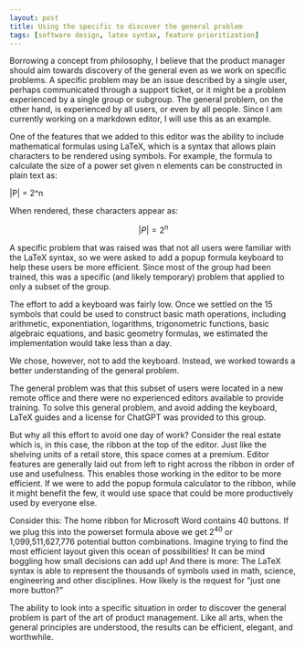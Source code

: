 ```yaml
---
layout: post
title: Using the specific to discover the general problem
tags: [software design, latex syntax, feature prioritization]
---
```


Borrowing a concept from philosophy, I believe that the product manager should aim towards discovery of the general even as we work on specific problems.  A specific problem may be an issue described by a single user, perhaps communicated through a support ticket, or it might be a problem experienced by a single group or subgroup.  The general problem, on the other hand, is experienced by all users, or even by all people.  Since I am currently working on a markdown editor, I will use this as an example.

One of the features that we added to this editor was the ability to include mathematical formulas using LaTeX, which is a syntax that allows plain characters to be rendered using symbols.  For example, the formula to calculate the size of a power set given n elements can be constructed in plain text as:

\|P\| = 2^n

When rendered, these characters appear as:

$$ 
|P| = 2^n 
$$

A specific problem that was raised was that not all users were familiar with the LaTeX syntax, so we were asked to add a popup formula keyboard to help these users be more efficient.  Since most of the group had been trained, this was a specific (and likely temporary) problem that applied to only a subset of the group.  

The effort to add a keyboard was fairly low.  Once we settled on the 15 symbols that could be used to construct basic math operations, including arithmetic, exponentiation, logarithms, trigonometric functions, basic algebraic equations, and basic geometry formulas, we estimated the implementation would take less than a day.  

We chose, however, not to add the keyboard.  Instead, we worked towards a better understanding of the general problem.

The general problem was that this subset of users were located in a new remote office and there were no experienced editors available to provide training.  To solve this general problem, and avoid adding the keyboard, LaTeX guides and a license for ChatGPT was provided to this group.

But why all this effort to avoid one day of work?  Consider the real estate which is, in this case, the ribbon at the top of the editor.  Just like the shelving units of a retail store, this space comes at a premium.  Editor features are generally laid out from left to right across the ribbon in order of use and usefulness.  This enables those working in the editor to be more efficient.  If we were to add the popup formula calculator to the ribbon, while it might benefit the few, it would use space that could be more productively used by everyone else.

Consider this:  The home ribbon for Microsoft Word contains 40 buttons.  If we plug this into the powerset formula above we get 2<sup>40</sup> or 1,099,511,627,776 potential button combinations.  Imagine trying to find the most efficient layout given this ocean of possibilities!  It can be mind boggling how small decisions can add up!  And there is more:  The LaTeX syntax is able to represent the thousands of symbols used in math, science, engineering and other disciplines.  How likely is the request for "just one more button?"

The ability to look into a specific situation in order to discover the general problem is part of the art of product management.  Like all arts, when the general principles are understood, the results can be efficient, elegant, and worthwhile.

